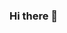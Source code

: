 ### Hi there 👋

<!-- <div align="center">
  <img width="95%" src="https://media.tenor.com/hNBZMFgdRmMAAAAC/pixel-art-urban.gif" alt="" />
  
  By [@GuttyKreum](https://guttykreum.itch.io/)
</div> -->

<!--
**thuydtng/thuydtng** is a ✨ _special_ ✨ repository because its `README.md` (this file) appears on your GitHub profile.

Here are some ideas to get you started:

- 🔭 I’m currently working on ...
- 🌱 I’m currently learning ...
- 👯 I’m looking to collaborate on ...
- 🤔 I’m looking for help with ...
- 💬 Ask me about ...
- 📫 How to reach me: ...
- 😄 Pronouns: ...
- ⚡ Fun fact: ...
-->
